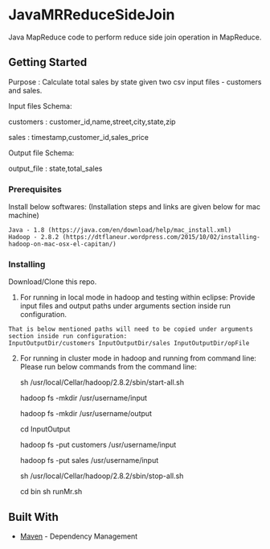 # JavaMRReduceSideJoin
Java MapReduce code to perform reduce side join operation in MapReduce.

## Getting Started

Purpose : Calculate total sales by state given two csv input files - customers and sales.

Input files Schema:

customers : customer_id,name,street,city,state,zip

sales : timestamp,customer_id,sales_price

Output file Schema:

output_file : state,total_sales

### Prerequisites
Install below softwares: (Installation steps and links are given below for mac machine)

```
Java - 1.8 (https://java.com/en/download/help/mac_install.xml)
Hadoop - 2.8.2 (https://dtflaneur.wordpress.com/2015/10/02/installing-hadoop-on-mac-osx-el-capitan/)
```

### Installing

Download/Clone this repo.

1. For running in local mode in hadoop and testing within eclipse:
  Provide input files and output paths under arguments section inside run configuration.

```
That is below mentioned paths will need to be copied under arguments section inside run configuration: 
InputOutputDir/customers InputOutputDir/sales InputOutputDir/opFile
```

2. For running in cluster mode in hadoop and running from command line:
   Please run below commands from the command line:
  
   sh /usr/local/Cellar/hadoop/2.8.2/sbin/start-all.sh
  
   hadoop fs -mkdir /usr/username/input
  
   hadoop fs -mkdir /usr/username/output
   
   cd InputOutput
   
   hadoop fs -put customers /usr/username/input
  
   hadoop fs -put sales /usr/username/input
  
   sh /usr/local/Cellar/hadoop/2.8.2/sbin/stop-all.sh
  
   cd bin
   sh runMr.sh

## Built With

* [Maven](https://maven.apache.org/) - Dependency Management
